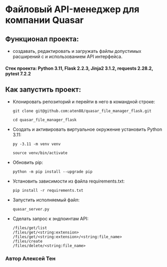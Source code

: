 # Файловый API-менеджер для компании Quasar
## Функционал проекта: 
- создавать, редактировать и загружать файлы допустимых расширений с и использованием API интерфейса.
#### Стек проекта: Python 3.11, Flask 2.2.3, Jinja2 3.1.2, requests 2.28.2, pytest 7.2.2
## Как запустить проект:
  - Клонировать репозиторий и перейти в него в командной строке:
    ```
    git clone git@github.com:aten88/quasar_file_manager_flask.git
    ```
    ```
    cd quasar_file_manager_flask
    ```
  - Cоздать и активировать виртуальное окружение установить Python 3.11:
    ```
    py -3.11 -m venv venv
    ```
    ```
    source venv/bin/activate
    ```
  - Обновить pip:
    ```
    python -m pip install --upgrade pip
    ```
  - Установить зависимости из файла requirements.txt:
    ```
    pip install -r requirements.txt
    ```
  - Запустить исполняемый файл:
    ```
    quasar_server.py
    ```
  - Сделать запрос к эндпоинтам API:
    ```
    /files/get/list
    /files/get/<string:extension>
    /files/get/<string:extension>/<string:file_name>
    /files/create
    /files/delete/<string:file_name>
    ```
### Автор Алексей Тен

